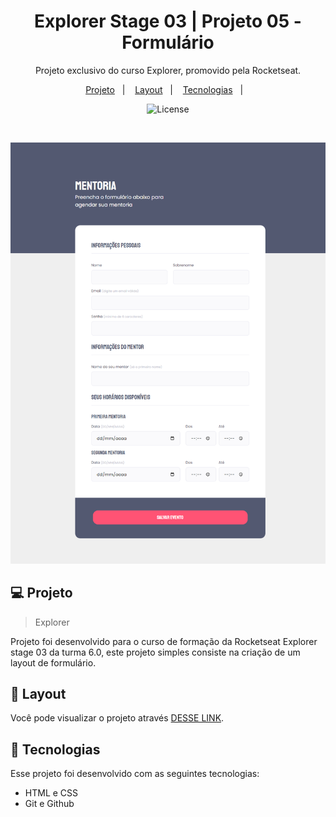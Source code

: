   <h1 align="center"> Explorer Stage 03 | Projeto 05 - Formulário </h1>

  <p align="center">
  Projeto exclusivo do curso Explorer, promovido pela Rocketseat.
  </p>

  <p align="center">    
    <a href="#-projeto">Projeto</a>&nbsp;&nbsp;&nbsp;|&nbsp;&nbsp;&nbsp;
    <a href="#-layout">Layout</a>&nbsp;&nbsp;&nbsp;|&nbsp;&nbsp;&nbsp;
    <a href="#-tecnologias">Tecnologias</a>&nbsp;&nbsp;&nbsp;|&nbsp;&nbsp;&nbsp;
  </p>

  <p align="center">
    <img alt="License" src="https://www.rocketseat.com.br/assets/logos/rocketseat.svg">
  </p>

  <br>

  ![preview](image/preview.png)

  ## 💻 Projeto

  > Explorer

  Projeto foi desenvolvido para o curso de formação da Rocketseat Explorer stage 03 da turma 6.0, este projeto simples consiste na criação de um layout de formulário.

  ## 🔖 Layout

  Você pode visualizar o projeto através [DESSE LINK](https://felipepleao.github.io/courseProjects-rocketseat/projeto05--stg-03/).
  
  ## 🚀 Tecnologias

  Esse projeto foi desenvolvido com as seguintes tecnologias:

  - HTML e CSS
  - Git e Github
